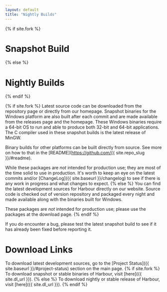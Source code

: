 ```yaml
---
layout: default
title: "Nightly Builds"
---
```

{% if site.fork %}
# Snapshot Build
{% else %}
# Nightly Builds
{% endif %}

{% if site.fork %}
Latest source code can be downloaded from the repository page or directly from
our homepage. Snapshot binaries for the Windows platform are also built after
each commit and are made available from the releases page and the homepage.
These Windows binaries require a 64-bit OS to run and able to produce both
32-bit and 64-bit applications. The C compiler used in these snapshot builds
is the latest release of MinGW.

Binary builds for other platforms can be built directly from source. See more
on how to that in the [README](https://github.com/{{ site.repo_slug }}/#readme).

While these packages are _not_ intended for production use; they are most of
the time solid to use in production. It's worth to keep an eye on the latest
commits and/or [ChangeLog]({{ site.baseurl }}/changelog) to see if there is
any work in progress and what changes to expect.
{% else %}
You can find the latest development sources for Harbour directly on our website.
Source code is checked out of version repository and packaged every night and
made available along with the binaries built for Windows.

These packages are _not_ intended for production use; please use the packages at
the download page.
{% endif %}

If you do encounter a bug, please test the latest snapshot build to see if it
has already been fixed before reporting it.

# Download Links

To download latest development sources, go to the
[Project Status]({{ site.baseurl }}/#project-status) section on the main page.
{% if site.fork %}
To download snapshot or stable binaries of Harbour, visit [here]({{ site.dl_url }}).
{% else %}
To download nightly or stable release of Harbour, visit [here]({{ site.dl_url }}).
{% endif %}
